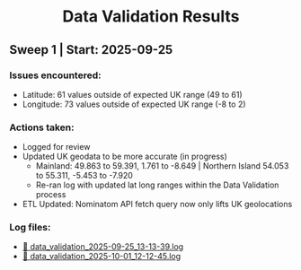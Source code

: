 <h1 align = "center">Data Validation Results</h1>

## Sweep 1 | Start: 2025-09-25
### Issues encountered:
- Latitude: 61 values outside of expected UK range (49 to 61)
- Longitude: 73 values outside of expected UK range (-8 to 2)

### Actions taken:
- Logged for review
- Updated UK geodata to be more accurate (in progress)
    - Mainland: 49.863 to 59.391, 1.761 to -8.649 | Northern Island 54.053 to 55.311, -5.453 to -7.920
    - Re-ran log with updated lat long ranges within the Data Validation process
- ETL Updated: Nominatom API fetch query now only lifts UK geolocations

### Log files:
- <a href=".\logs\data_validation_2025-09-25_13-13-39.log">📂 data_validation_2025-09-25_13-13-39.log</a>
- <a href=".\logs\data_validation_2025-10-01_12-12-45.log">📂 data_validation_2025-10-01_12-12-45.log</a>